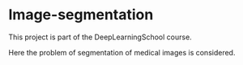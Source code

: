 # Image-segmentation
This project is part of the DeepLearningSchool course.

Here the problem of segmentation of medical images is considered.
